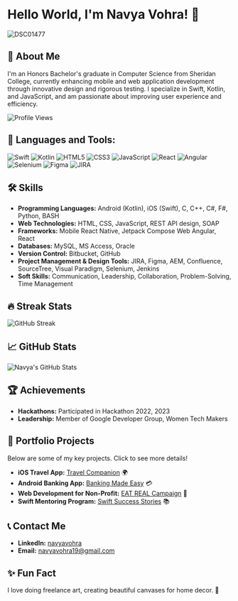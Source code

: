 # Hello World, I'm Navya Vohra! 👋

![DSC01477](https://github.com/user-attachments/assets/d2b957d9-2216-4ac6-9742-16928f4db2be)

## 🚀 About Me
I'm an Honors Bachelor's graduate in Computer Science from Sheridan College, currently enhancing mobile and web application development through innovative design and rigorous testing. I specialize in Swift, Kotlin, and JavaScript, and am passionate about improving user experience and efficiency.

![Profile Views](https://komarev.com/ghpvc/?username=your-github-username&color=green)

## 🧰 Languages and Tools:
![Swift](https://img.shields.io/badge/Swift-FA7343?style=for-the-badge&logo=swift&logoColor=white)
![Kotlin](https://img.shields.io/badge/Kotlin-7F52FF?style=for-the-badge&logo=kotlin&logoColor=white)
![HTML5](https://img.shields.io/badge/HTML5-E34F26?style=for-the-badge&logo=html5&logoColor=white)
![CSS3](https://img.shields.io/badge/CSS3-1572B6?style=for-the-badge&logo=css3&logoColor=white)
![JavaScript](https://img.shields.io/badge/JavaScript-F7DF1E?style=for-the-badge&logo=javascript&logoColor=black)
![React](https://img.shields.io/badge/React-20232A?style=for-the-badge&logo=react&logoColor=61DAFB)
![Angular](https://img.shields.io/badge/Angular-DD0031?style=for-the-badge&logo=angular&logoColor=white)
![Selenium](https://img.shields.io/badge/Selenium-43B02A?style=for-the-badge&logo=Selenium&logoColor=white)
![Figma](https://img.shields.io/badge/Figma-F24E1E?style=for-the-badge&logo=figma&logoColor=white)
![JIRA](https://img.shields.io/badge/JIRA-0052CC?style=for-the-badge&logo=jira&logoColor=white)

## 🛠 Skills
- **Programming Languages:** Android (Kotlin), iOS (Swift), C, C++, C#, F#, Python, BASH
- **Web Technologies:** HTML, CSS, JavaScript, REST API design, SOAP
- **Frameworks:** Mobile React Native, Jetpack Compose Web Angular, React
- **Databases:** MySQL, MS Access, Oracle
- **Version Control:** Bitbucket, GitHub
- **Project Management & Design Tools:** JIRA, Figma, AEM, Confluence, SourceTree, Visual Paradigm, Selenium, Jenkins
- **Soft Skills:** Communication, Leadership, Collaboration, Problem-Solving, Time Management

## 🔥 Streak Stats
![GitHub Streak](http://github-readme-streak-stats.herokuapp.com?user=your-github-username&theme=radical)

## 📈 GitHub Stats
![Navya's GitHub Stats](https://github-readme-stats.vercel.app/api?username=your-github-username&show_icons=true&theme=algolia)

## 🏆 Achievements
- **Hackathons:** Participated in Hackathon 2022, 2023
- **Leadership:** Member of Google Developer Group, Women Tech Makers

## 🎯 Portfolio Projects
Below are some of my key projects. Click to see more details!
- **iOS Travel App:** [Travel Companion](https://github.com/your-github-username/Travel-Companion) 🌍
- **Android Banking App:** [Banking Made Easy](https://github.com/your-github-username/Banking-App) 💳
- **Web Development for Non-Profit:** [EAT REAL Campaign](https://github.com/your-github-username/EAT-REAL) 🥦
- **Swift Mentoring Program:** [Swift Success Stories](https://github.com/your-github-username/Swift-Success-Stories) 📚

## 📞 Contact Me
- **LinkedIn:** [navyavohra](https://www.linkedin.com/in/navyavohra/)
- **Email:** [navyavohra19@gmail.com](mailto:navyavohra19@gmail.com)

## ✨ Fun Fact
I love doing freelance art, creating beautiful canvases for home decor. 🎨

<!-- This is a comment: Update the 'your-github-username' with your actual GitHub username and ensure all links are correct before saving this README. -->

<!--
**navyavohra/navyavohra** is a ✨ _special_ ✨ repository because its `README.md` (this file) appears on your GitHub profile.

Here are some ideas to get you started:

- 🔭 I’m currently working on ...
- 🌱 I’m currently learning ...
- 👯 I’m looking to collaborate on ...
- 🤔 I’m looking for help with ...
- 💬 Ask me about ...
- 📫 How to reach me: ...
- 😄 Pronouns: ...
- ⚡ Fun fact: ...
-->
